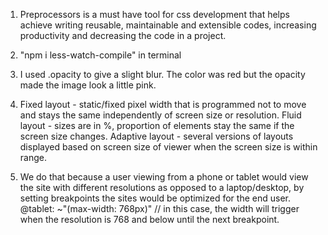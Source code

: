 1. Preprocessors is a must have tool for css development that helps achieve writing reusable, maintainable and extensible codes, increasing productivity and decreasing the code in a project.

2. "npm i less-watch-compile" in terminal

3. I used .opacity to give a slight blur. The color was red but the opacity made the image look a little pink.

4. Fixed layout - static/fixed pixel width that is programmed not to move and stays the same independently of screen size or resolution.
   Fluid layout - sizes are in %, proportion of elements stay the same if the screen size changes.
   Adaptive layout - several versions of layouts displayed based on screen size of viewer when the screen size is within range.

5. We do that because a user viewing from a phone or tablet would view the site with different resolutions as opposed to a laptop/desktop, by setting breakpoints the sites would be optimized for the end user.
   @tablet: ~"(max-width: 768px)" // in this case, the width will trigger when the resolution is 768 and below until the next breakpoint.


